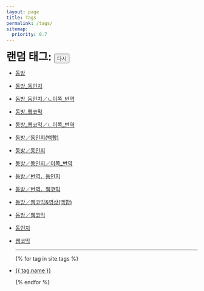 ```yaml
---
layout: page
title: Tags
permalink: /tags/
sitemap:
  priority: 0.7
---
```

<h1 style="display:inline;">랜덤 태그: </h1>
<h1 style="display:inline;">
    <a href="" id="tagLink"></a>
</h1>
<input type="button" value="다시" onclick="reload();" style="color:#404040;" />
<script type="text/javascript">
	var allTags = [{% for tag in site.tags %}"{{ tag.name | escape }}",{% endfor %}""];
	allTags.pop();
  var tag = document.getElementById("tagLink");
  function reload() {
    var random = Math.floor(Math.random() * allTags.length);
    tag.href = "{{ site.baseurl }}/tags/"+allTags[random];
    tag.innerHTML = allTags[random];
  }
  reload();	
</script>
<ul>
  <li><p><a href="{{ site.baseurl }}/tags/동방">동방</a></p></li>
  <li><p><a href="{{ site.baseurl }}/tags/동방_동인지">동방_동인지</a></p></li>
  <li><p><a href="{{ site.baseurl }}/tags/동방_동인지／ㄴ이쪽_번역">동방_동인지／ㄴ이쪽_번역</a></p></li>
  <li><p><a href="{{ site.baseurl }}/tags/동방_웹코믹">동방_웹코믹</a></p></li>
  <li><p><a href="{{ site.baseurl }}/tags/동방_웹코믹／ㄴ이쪽_번역">동방_웹코믹／ㄴ이쪽_번역</a></p></li>
  <li><p><a href="{{ site.baseurl }}/tags/동방／동인지(백합)">동방／동인지(백합)</a></p></li>
  <li><p><a href="{{ site.baseurl }}/tags/동방／동인지">동방／동인지</a></p></li>
  <li><p><a href="{{ site.baseurl }}/tags/동방／동인지／이쪽_번역">동방／동인지／이쪽_번역</a></p></li>
  <li><p><a href="{{ site.baseurl }}/tags/동방／번역．동인지">동방／번역．동인지</a></p></li>
  <li><p><a href="{{ site.baseurl }}/tags/동방／번역．웹코믹">동방／번역．웹코믹</a></p></li>
  <li><p><a href="{{ site.baseurl }}/tags/동방／웹코믹&영상(백합)">동방／웹코믹&영상(백합)</a></p></li>
  <li><p><a href="{{ site.baseurl }}/tags/동방／웹코믹">동방／웹코믹</a></p></li>
  <li><p><a href="{{ site.baseurl }}/tags/동인지">동인지</a></p></li>
  <li><p><a href="{{ site.baseurl }}/tags/웹코믹">웹코믹</a></p></li>
  <hr>
{% for tag in site.tags %}
  <li>
  	<p>
  	  <a href="{{ site.baseurl }}/tags/{{ tag.name | escape }}">{{ tag.name }}</a>
    </p>
  </li>
{% endfor %}
</ul>